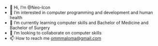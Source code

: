 - 👋 Hi, I’m @Neo-Icon
- 👀 I’m interested in computer programming and development and human health 
- 🌱 I’m currently learning computer skills and Bachelor of Medicine and Bachelor of Surgery 
- 💞️ I’m looking to collaborate on computer skills
- 📫 How to reach me ommmaloma@gmail.com

<!---
Neo-Icon/Neo-Icon is a ✨ special ✨ repository because its `README.md` (this file) appears on your GitHub profile.
You can click the Preview link to take a look at your changes.
--->
